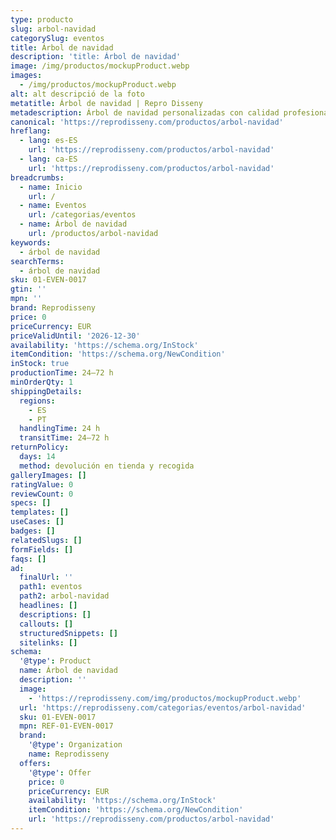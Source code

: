 ```yaml
---
type: producto
slug: arbol-navidad
categorySlug: eventos
title: Árbol de navidad
description: 'title: Árbol de navidad'
image: /img/productos/mockupProduct.webp
images:
  - /img/productos/mockupProduct.webp
alt: alt descripció de la foto
metatitle: Árbol de navidad | Repro Disseny
metadescription: Árbol de navidad personalizadas con calidad profesional en Cataluña.
canonical: 'https://reprodisseny.com/productos/arbol-navidad'
hreflang:
  - lang: es-ES
    url: 'https://reprodisseny.com/productos/arbol-navidad'
  - lang: ca-ES
    url: 'https://reprodisseny.com/productos/arbol-navidad'
breadcrumbs:
  - name: Inicio
    url: /
  - name: Eventos
    url: /categorias/eventos
  - name: Árbol de navidad
    url: /productos/arbol-navidad
keywords:
  - árbol de navidad
searchTerms:
  - árbol de navidad
sku: 01-EVEN-0017
gtin: ''
mpn: ''
brand: Reprodisseny
price: 0
priceCurrency: EUR
priceValidUntil: '2026-12-30'
availability: 'https://schema.org/InStock'
itemCondition: 'https://schema.org/NewCondition'
inStock: true
productionTime: 24–72 h
minOrderQty: 1
shippingDetails:
  regions:
    - ES
    - PT
  handlingTime: 24 h
  transitTime: 24–72 h
returnPolicy:
  days: 14
  method: devolución en tienda y recogida
galleryImages: []
ratingValue: 0
reviewCount: 0
specs: []
templates: []
useCases: []
badges: []
relatedSlugs: []
formFields: []
faqs: []
ad:
  finalUrl: ''
  path1: eventos
  path2: arbol-navidad
  headlines: []
  descriptions: []
  callouts: []
  structuredSnippets: []
  sitelinks: []
schema:
  '@type': Product
  name: Árbol de navidad
  description: ''
  image:
    - 'https://reprodisseny.com/img/productos/mockupProduct.webp'
  url: 'https://reprodisseny.com/categorias/eventos/arbol-navidad'
  sku: 01-EVEN-0017
  mpn: REF-01-EVEN-0017
  brand:
    '@type': Organization
    name: Reprodisseny
  offers:
    '@type': Offer
    price: 0
    priceCurrency: EUR
    availability: 'https://schema.org/InStock'
    itemCondition: 'https://schema.org/NewCondition'
    url: 'https://reprodisseny.com/productos/arbol-navidad'
---
```


